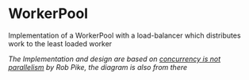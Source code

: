 # WorkerPool
Implementation of a WorkerPool with a load-balancer which distributes work to the least loaded worker

*The Implementation and design are based on [concurrency is not parallelism](https://www.youtube.com/watch?v=cN_DpYBzKso) by Rob Pike, the diagram is also from there*
